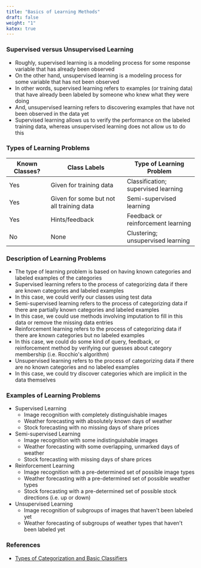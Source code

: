 ```yaml
---
title: "Basics of Learning Methods"
draft: false
weight: "1"
katex: true
---
```


### Supervised versus Unsupervised Learning
- Roughly, supervised learning is a modeling process for some response variable that has already been observed
- On the other hand, unsupervised learning is a modeling process for some variable that has not been observed
- In other words, supervised learning refers to examples (or training data) that have already been labeled by someone who knew what they were doing
- And, unsupervised learning refers to discovering examples that have not been observed in the data yet
- Supervised learning allows us to verify the performance on the labeled training data, whereas unsupervised learning does not allow us to do this

### Types of Learning Problems

| Known Classes? | Class Labels                             | Type of Learning Problem            |
| -------------- | ---------------------------------------- | ----------------------------------- |
| Yes            | Given for training data                  | Classification; supervised learning |
| Yes            | Given for some but not all training data | Semi-supervised learning            |
| Yes            | Hints/feedback                           | Feedback or reinforcement learning  |
| No             | None                                     | Clustering; unsupervised learning   |

### Description of Learning Problems
- The type of learning problem is based on having known categories and labeled examples of the categories
- Supervised learning refers to the process of categorizing data if there are known categories and labeled examples
- In this case, we could verify our classes using test data
- Semi-supervised learning refers to the process of categorizing data if there are partially known categories and labeled examples
- In this case, we could use methods involving imputation to fill in this data or remove the missing data entries
- Reinforcement learning refers to the process of categorizing data if there are known categories but no labeled examples
- In this case, we could do some kind of query, feedback, or reinforcement method by verifying our guesses about category membership (i.e. Rocchio's algorithm)
- Unsupervised learning refers to the process of categorizing data if there are no known categories and no labeled examples
- In this case, we could try discover categories which are implicit in the data themselves

### Examples of Learning Problems
- Supervised Learning
	- Image recognition with completely distinguishable images
	- Weather forecasting with absolutely known days of weather
	- Stock forecasting with no missing days of share prices
- Semi-supervised Learning
	- Image recognition with some indistinguishable images
	- Weather forecasting with some overlapping, unmarked days of weather
	- Stock forecasting with missing days of share prices
- Reinforcement Learning
	- Image recognition with a pre-determined set of possible image types
	- Weather forecasting with a pre-determined set of possible weather types
	- Stock forecasting with a pre-determined set of possible stock directions (i.e. up or down)
- Unsupervised Learning
	- Image recognition of subgroups of images that haven't been labeled yet
	- Weather forecasting of subgroups of weather types that haven't been labeled yet

### References
- [Types of Categorization and Basic Classifiers](https://www.stat.cmu.edu/~cshalizi/350/2008/lectures/07/lecture-07.pdf)
